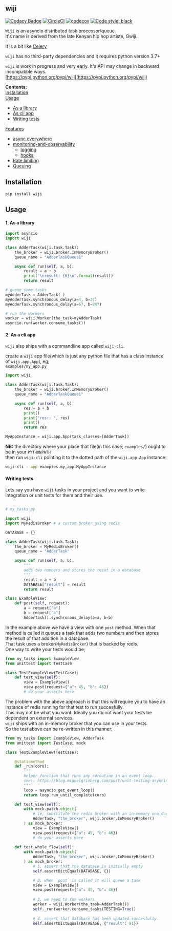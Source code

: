 ## wiji          


[![Codacy Badge](https://api.codacy.com/project/badge/Grade/f0b4b7a07da24e90bdb7743d0e6b9240)](https://www.codacy.com/app/komuw/wiji)
[![CircleCI](https://circleci.com/gh/komuw/wiji.svg?style=svg)](https://circleci.com/gh/komuw/wiji)
[![codecov](https://codecov.io/gh/komuw/wiji/branch/master/graph/badge.svg)](https://codecov.io/gh/komuw/wiji)
[![Code style: black](https://img.shields.io/badge/code%20style-black-000000.svg)](https://github.com/komuw/wiji)



`Wiji` is an asyncio distributed task processor/queue.       
It's name is derived from the late Kenyan hip hop artiste, Gwiji.      

It is a bit like [Celery](https://github.com/celery/celery)        
 
`wiji` has no third-party dependencies and it requires python version 3.7+
  
`wiji` is work in progress and very early. It's API may change in backward incompatible ways.              
[https://pypi.python.org/pypi/wiji](https://pypi.python.org/pypi/wiji)                 

**Contents:**          
[Installation](#installation)         
[Usage](#usage)                  
  + [As a library](#1-as-a-library)            
  + [As cli app](#2-as-a-cli-app)    
  + [Writing tests](#writing-tests)             

[Features](#features)               
  + [async everywhere](#1-async-everywhere)            
  + [monitoring-and-observability](#2-monitoring-and-observability)            
    + [logging](#21-logging)            
    + [hooks](#22-hooks)
  + [Rate limiting](#3-rate-limiting)                     
  + [Queuing](#5-queuing)            


## Installation

```shell
pip install wiji
```           


## Usage

#### 1. As a library
```python
import asyncio
import wiji

class AdderTask(wiji.task.Task):
    the_broker = wiji.broker.InMemoryBroker()
    queue_name = "AdderTaskQueue1"

    async def run(self, a, b):
        result = a + b
        print("\nresult: {0}\n".format(result))
        return result

# queue some tasks
myAdderTask = AdderTask( )
myAdderTask.synchronous_delay(a=4, b=37)
myAdderTask.synchronous_delay(a=67, b=847)

# run the workers
worker = wiji.Worker(the_task=myAdderTask)
asyncio.run(worker.consume_tasks())
```

#### 2. As a cli app
`wiji` also ships with a commandline app called `wiji-cli`.             
                
create a `wiji` app file(which is just any python file that has a class instance of `wiji.app.App`), eg;             
`examples/my_app.py`                 
```python
import wiji

class AdderTask(wiji.task.Task):
    the_broker = wiji.broker.InMemoryBroker()
    queue_name = "AdderTaskQueue1"

    async def run(self, a, b):
        res = a + b
        print()
        print("res:: ", res)
        print()
        return res

MyAppInstance = wiji.app.App(task_classes=[AdderTask])
```          
**NB:** the directory where your place that file(in this case; `examples/`) ought to be in your `PYTHONPATH`               
then run `wiji-cli` pointing it to the dotted path of the `wiji.app.App` instance:     

```bash
wiji-cli --app examples.my_app.MyAppInstance
```

#### Writing tests
Lets say you have `wiji` tasks in your project and you want to write integration or unit tests for them and their use.     
```python

# my_tasks.py

import wiji
import MyRedisBroker # a custom broker using redis

DATABASE = {}

class AdderTask(wiji.task.Task):
    the_broker = MyRedisBroker()
    queue_name = "AdderTask"

    async def run(self, a, b):
        """
        adds two numbers and stores the resut in a database
        """
        result = a + b
        DATABASE["result"] = result
        return result

class ExampleView:
    def post(self, request):
        a = request["a"]
        b = request["b"]
        AdderTask().synchronous_delay(a=a, b=b)
```
In the example above we have a view with one `post` method. When that method is called it queues a task that adds two numbers and then stores the result of that addition in a database.    
That task uses a broker(`MyRedisBroker`) that is backed by redis.    
One way to write your tests would be;    
```python
from my_tasks import ExampleView
from unittest import TestCase

class TestExampleView(TestCase):
    def test_view(self):
        view = ExampleView()
        view.post(request={"a": 45, "b": 46})
        # do your asserts here
```
The problem with the above approach is that this will require you to have an instance of redis running for that test to run succesfully.   
This may not be what you want. Ideally you do not want your tests be dependent on external services.    
`wiji` ships with an in-memory broker that you can use in your tests.   
So the test above can be re-written in this manner;
```python
from my_tasks import ExampleView, AdderTask
from unittest import TestCase, mock

class TestExampleView(TestCase):

    @staticmethod
    def _run(coro):
        """
        helper function that runs any coroutine in an event loop.
        see:: https://blog.miguelgrinberg.com/post/unit-testing-asyncio-code
        """
        loop = asyncio.get_event_loop()
        return loop.run_until_complete(coro)

    def test_view(self):
        with mock.patch.object(
            # ie, substitute the redis broker with an in-memory one during test runs
            AdderTask, "the_broker", wiji.broker.InMemoryBroker()
        ) as mock_broker:
            view = ExampleView()
            view.post(request={"a": 45, "b": 46})
            # do your asserts here
    
    def test_whole_flow(self):
        with mock.patch.object(
            AdderTask, "the_broker", wiji.broker.InMemoryBroker()
        ) as mock_broker:
            # 1. assert that the database is initially empty
            self.assertDictEqual(DATABASE, {})

            # 2. when `post` is called it will queue a task
            view = ExampleView()
            view.post(request={"a": 45, "b": 46})
            
            # 3. we need to run workers
            worker = wiji.Worker(the_task=AdderTask())
            self._run(worker.consume_tasks(TESTING=True))
            
            # 4. assert that database has been updated succesfully.
            self.assertDictEqual(DATABASE, {"result": 91})
```